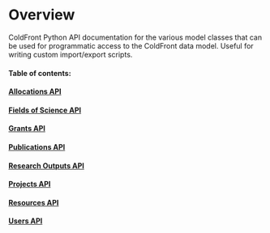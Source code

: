 # Overview

ColdFront Python API documentation for the various model classes that can be used for programmatic access to the ColdFront data model. Useful for writing custom import/export scripts.

#### Table of contents:

#### [Allocations API](allocations.md)

#### [Fields of Science API](fields-of-science.md)

#### [Grants API](grants.md)

#### [Publications API](publications.md)

#### [Research Outputs API](research-outputs.md)

#### [Projects API](projects.md)

#### [Resources API](resources.md)

#### [Users API](users.md)